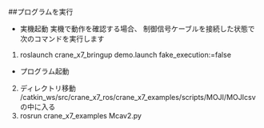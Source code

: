 ##プログラムを実行
 * 実機起動 実機で動作を確認する場合、 制御信号ケーブルを接続した状態で次のコマンドを実行します
1. roslaunch crane_x7_bringup demo.launch fake_execution:=false
 * プログラム起動

2. ディレクトリ移動 /catkin_ws/src/crane_x7_ros/crane_x7_examples/scripts/MOJI/MOJIcsvの中に入る
3. rosrun crane_x7_examples Mcav2.py

